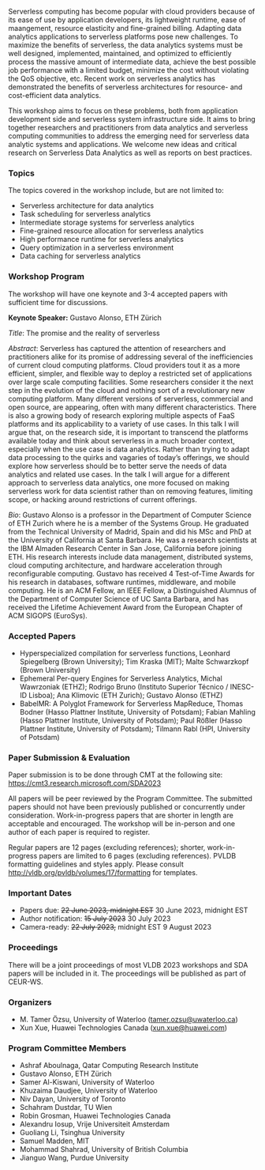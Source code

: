 <!--- # Workshop on Serverless Data Analytics 
## 1 September 2023, Vancouver, Canada
### (Co-located with VLDB 2023 Conference)
-->
Serverless computing has become popular with cloud providers because of its ease of use by application developers, its lightweight runtime, ease of maangement, resource elasticity and fine-grained billing. Adapting data analytics applications to serverless platforms pose new challenges. To maximize the benefits of serverless, the data analytics systems must be well designed, implemented, maintained, and optimized to efficiently process the massive amount of intermediate data, achieve the best possible job performance with a limited budget, minimize the cost without violating the QoS objective, etc. Recent work on serverless analytics has demonstrated the benefits of serverless architectures for resource- and cost-efficient data analytics. 

This workshop aims to focus on these problems, both from application development side and serverless system infrastructure side. It aims to bring together researchers and practitioners from data analytics and serverless computing communities to address the emerging need for serverless data analytic systems and applications. We welcome new ideas and critical research on Serverless Data Analytics as well as reports on best practices.

### Topics

The topics covered in the workshop include, but are not limited to:

* Serverless architecture for data analytics
* Task scheduling for serverless analytics
* Intermediate storage systems for serverless analytics
* Fine-grained resource allocation for serverless analytics
* High performance runtime for serverless analytics
* Query optimization in a serverless environment
* Data caching for serverless analytics

### Workshop Program

The workshop will have one keynote and 3-4 accepted papers with sufficient time for discussions.

**Keynote Speaker:** Gustavo Alonso, ETH Zürich

*Title*: The promise and the reality of serverless

*Abstract*: Serverless has captured the attention of researchers and practitioners alike for its promise of addressing several of the inefficiencies of current cloud computing platforms. Cloud providers tout it as a more efficient, simpler, and flexible way to deploy a restricted set of applications over large scale computing facilities. Some researchers consider it the next step in the evolution of the cloud and nothing sort of a revolutionary new computing platform. Many different versions of serverless, commercial and open source, are appearing, often with many different characteristics. There is also a growing body of research exploring multiple aspects of FaaS platforms and its applicability to a variety of use cases. In this talk I will argue that, on the research side, it is important to transcend the platforms available today and think about serverless in a much broader context, especially when the use case is data analytics. Rather than trying to adapt data processing to the quirks and vagaries of today’s offerings, we should explore how serverless should be to better serve the needs of data analytics and related use cases.  In the talk I will argue for a different approach to serverless data analytics, one more focused on making serverless work for data scientist rather than on removing features, limiting scope, or hacking around restrictions of current offerings.  

*Bio*: Gustavo Alonso is a professor in the Department of Computer Science of ETH Zurich where he is a member of the Systems Group. He graduated from the Technical University of Madrid, Spain and did his MSc and PhD at the University of California at Santa Barbara. He was a research scientists at the IBM Almaden Research Center in San Jose, California before joining ETH. His research interests include data management, distributed systems, cloud computing architecture, and hardware acceleration through reconfigurable computing. Gustavo has received 4 Test-of-Time Awards for his research in databases, software runtimes, middleware, and mobile computing. He is an ACM Fellow, an IEEE Fellow, a Distinguished Alumnus of the Department of Computer Science of UC Santa Barbara, and has received the Lifetime Achievement Award from the European Chapter of ACM SIGOPS (EuroSys).

### Accepted Papers

* Hyperspecialized compilation for serverless functions, Leonhard Spiegelberg (Brown University); Tim Kraska (MIT); Malte Schwarzkopf (Brown University) 
* Ephemeral Per-query Engines for Serverless Analytics, Michal Wawrzoniak (ETHZ); Rodrigo Bruno (Instituto Superior Técnico / INESC-ID Lisboa); Ana Klimovic (ETH Zurich); Gustavo Alonso (ETHZ)
* BabelMR: A Polyglot Framework for Serverless MapReduce, Thomas Bodner (Hasso Plattner Institute, University of Potsdam); Fabian Mahling (Hasso Plattner Institute, University of Potsdam); Paul Rößler (Hasso Plattner Institute, University of Potsdam); Tilmann Rabl (HPI, University of Potsdam)

### Paper Submission & Evaluation 

Paper submission is to be done through CMT at the following site: <a href="https://cmt3.research.microsoft.com/SDA2023" target="_blank">https://cmt3.research.microsoft.com/SDA2023</a>

All papers will be peer reviewed by the Program Committee. The submitted papers should not have been previously published or concurrently under consideration. Work-in-progress papers that are shorter in length are acceptable and encouraged. The workshop will be in-person and one author of each paper is required to register.

Regular papers are 12 pages (excluding references); shorter, work-in-progress papers are limited to 6 pages (excluding references). PVLDB formatting guidelines and styles apply. Please consult <a href="http://vldb.org/pvldb/volumes/17/formatting" target="_blank">http://vldb.org/pvldb/volumes/17/formatting</a> for templates.

### Important Dates

* Papers due: ~~22 June 2023, midnight EST~~ 30 June 2023, midnight EST
* Author notification: ~~15 July 2023~~ 30 July 2023
* Camera-ready: ~~22 July 2023,~~ midnight EST 9 August 2023

### Proceedings

There will be a joint proceedings of most VLDB 2023 workshops and SDA papers will be included in it. The proceedings will be published as part of CEUR-WS.

### Organizers
* M. Tamer Özsu, University of Waterloo (tamer.ozsu@uwaterloo.ca)
* Xun Xue, Huawei Technologies Canada (xun.xue@huawei.com)

### Program Committee Members

* Ashraf Aboulnaga, Qatar Computing Research Institute
* Gustavo Alonso, ETH Zürich
* Samer Al-Kiswani, University of Waterloo
* Khuzaima Daudjee, University of Waterloo
* Niv Dayan, University of Toronto
* Schahram Dustdar, TU Wien
* Robin Grosman, Huawei Technologies Canada
* Alexandru Iosup, Vrije Universiteit Amsterdam 
* Guoliang Li, Tsinghua University
* Samuel Madden, MIT
* Mohammad Shahrad, University of British Columbia
* Jianguo Wang, Purdue University
